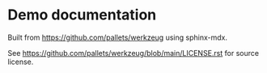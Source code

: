 # Demo documentation

Built from <https://github.com/pallets/werkzeug> using sphinx-mdx.

See <https://github.com/pallets/werkzeug/blob/main/LICENSE.rst> for source license.
